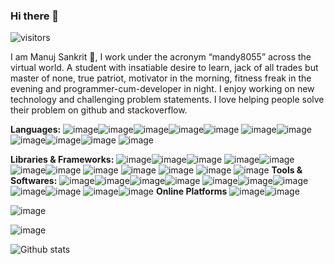 ### Hi there 👋
![visitors](https://visitor-badge.glitch.me/badge?page.id=mandy8055.profileMandy8055)

I am Manuj Sankrit :cowboy_hat_face:,
I work under the acronym “mandy8055” across the virtual world. A student with insatiable desire to learn, jack of all trades but master of none, true patriot, motivator in the morning, fitness freak in the evening and programmer-cum-developer in night. I enjoy working on new technology and challenging problem statements. I love helping people solve their problem on github and stackoverflow.

**Languages:**
![image](https://img.shields.io/badge/Java-ED8B00?style=for-the-badge&logo=java&logoColor=white)![image](https://img.shields.io/badge/JavaScript-F7DF1E?style=for-the-badge&logo=javascript&logoColor=black)![image](https://img.shields.io/badge/C-00599C?style=for-the-badge&logo=c&logoColor=white)![image](https://img.shields.io/badge/Python-FFD43B?style=for-the-badge&logo=python&logoColor=darkgreen)![image](https://img.shields.io/badge/Dart-0175C2?style=for-the-badge&logo=dart&logoColor=white)
![image](https://img.shields.io/badge/HTML5-E34F26?style=for-the-badge&logo=html5&logoColor=white)![image](https://img.shields.io/badge/CSS3-1572B6?style=for-the-badge&logo=css3&logoColor=white)
![image](https://img.shields.io/badge/MySQL-00000F?style=for-the-badge&logo=mysql&logoColor=white)![image](https://img.shields.io/badge/MongoDB-4EA94B?style=for-the-badge&logo=mongodb&logoColor=white)![image](https://img.shields.io/badge/SQLite-07405E?style=for-the-badge&logo=sqlite&logoColor=white)
![image](https://img.shields.io/badge/Shell_Script-121011?style=for-the-badge&logo=gnu-bash&logoColor=white)

**Libraries & Frameworks:**
![image](https://img.shields.io/badge/Node.js-339933?style=for-the-badge&logo=nodedotjs&logoColor=white)![image](https://img.shields.io/badge/Express.js-000000?style=for-the-badge&logo=express&logoColor=white)![image](https://img.shields.io/badge/Jekyll-CC0000?style=for-the-badge&logo=Jekyll&logoColor=white)
![image](https://img.shields.io/badge/React-20232A?style=for-the-badge&logo=react&logoColor=61DAFB)![image](https://img.shields.io/badge/Redux-593D88?style=for-the-badge&logo=redux&logoColor=white)![image](https://img.shields.io/badge/React_Router-CA4245?style=for-the-badge&logo=react-router&logoColor=white)![image](https://img.shields.io/badge/Bootstrap-563D7C?style=for-the-badge&logo=bootstrap&logoColor=white)
![image](https://img.shields.io/badge/firebase-ffca28?style=for-the-badge&logo=firebase&logoColor=black)
![image](https://img.shields.io/badge/Postman-FF6C37?style=for-the-badge&logo=Postman&logoColor=white)
![image](https://img.shields.io/badge/Git-F05032?style=for-the-badge&logo=git&logoColor=white)
![image](https://img.shields.io/badge/OpenCV-27338e?style=for-the-badge&logo=OpenCV&logoColor=white)
![image](https://img.shields.io/badge/Flutter-02569B?style=for-the-badge&logo=flutter&logoColor=white)
**Tools & Softwares:**
![image](https://img.shields.io/badge/Visual_Studio_Code-0078D4?style=for-the-badge&logo=visual%20studio%20code&logoColor=white)![image](https://img.shields.io/badge/Android_Studio-3DDC84?style=for-the-badge&logo=android-studio&logoColor=white)![image](https://img.shields.io/badge/IntelliJIDEA-000000.svg?style=for-the-badge&logo=intellij-idea&logoColor=white)![image](https://img.shields.io/badge/Jupyter-F37626.svg?&style=for-the-badge&logo=Jupyter&logoColor=white)
![image](https://img.shields.io/badge/Android-3DDC84?style=for-the-badge&logo=android&logoColor=white)![image](https://img.shields.io/badge/Kali_Linux-557C94?style=for-the-badge&logo=kali-linux&logoColor=white)![image](https://img.shields.io/badge/Windows-0078D6?style=for-the-badge&logo=windows&logoColor=white)
![image](https://img.shields.io/badge/Netlify-00C7B7?style=for-the-badge&logo=netlify&logoColor=white)![image](https://img.shields.io/badge/Heroku-430098?style=for-the-badge&logo=heroku&logoColor=white)
![image](https://img.shields.io/badge/Jenkins-D24939?style=for-the-badge&logo=Jenkins&logoColor=white)![image](https://img.shields.io/badge/Jira-0052CC?style=for-the-badge&logo=Jira&logoColor=white)
**Online Platforms**
![image](https://img.shields.io/badge/-LeetCode-FFA116?style=for-the-badge&logo=LeetCode&logoColor=black)![image](https://img.shields.io/badge/-Hackerrank-2EC866?style=for-the-badge&logo=HackerRank&logoColor=white)

![image](https://img.shields.io/badge/LinkedIn-b82175117?style=for-the-badge&logo=linkedin&logoColor=white)

![image](https://img.shields.io/badge/Stack_Overflow-FE7A16?style=for-the-badge&logo=stack-overflow&logoColor=white)


![Github stats](https://github-readme-stats.vercel.app/api?username=mandy8055&show_icons=true&theme=gruvbox)